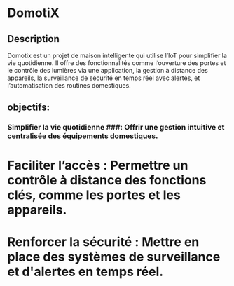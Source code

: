 # DomotiX
## Description
Domotix est un projet de maison intelligente qui utilise l’IoT pour simplifier la vie quotidienne. Il offre des fonctionnalités comme l’ouverture des portes et le contrôle des lumières via une application, la gestion à distance des appareils, la surveillance de sécurité en temps réel avec alertes, et l’automatisation des routines domestiques.

## objectifs:
### Simplifier la vie quotidienne ###: Offrir une gestion intuitive et centralisée des équipements domestiques.
# Faciliter l’accès : Permettre un contrôle à distance des fonctions clés, comme les portes et les appareils.
# Renforcer la sécurité : Mettre en place des systèmes de surveillance et d'alertes en temps réel.

